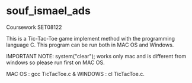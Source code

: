 # souf_ismael_ads
Coursework SET08122

This is a Tic-Tac-Toe game implement method with the programming language C.
This program can be run both in MAC OS and Windows.

IMPORTANT NOTE: system("clear"); works only mac and is different from windows so please run first on MAC OS.

MAC OS : gcc TicTacToe.c & WINDOWS : cl TicTacToe.c.

